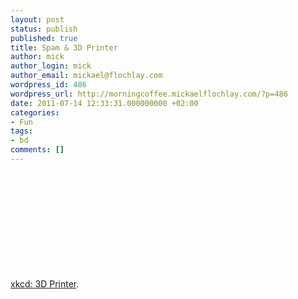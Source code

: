 ```yaml
---
layout: post
status: publish
published: true
title: Spam & 3D Printer
author: mick
author_login: mick
author_email: mickael@flochlay.com
wordpress_id: 486
wordpress_url: http://morningcoffee.mickaelflochlay.com/?p=486
date: 2011-07-14 12:33:31.000000000 +02:00
categories:
- Fun
tags:
- bd
comments: []
---
```

&nbsp;

&nbsp;

&nbsp;
<p style="text-align: center;"><a href="http://xkcd.com/924/"><img src='http://morningcoffee.mickaelflochlay.com/wp-content/uploads/2011/07/3d_printer.png' alt='' /></a></p>
&nbsp;

&nbsp;

<a href="http://xkcd.com/924/">xkcd: 3D Printer</a>.
